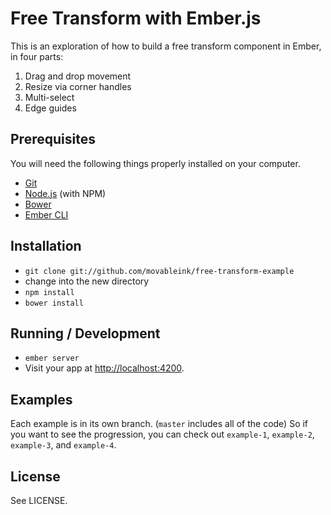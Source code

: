 # Free Transform with Ember.js

This is an exploration of how to build a free transform component in Ember, in four parts:

1. Drag and drop movement
2. Resize via corner handles
3. Multi-select
4. Edge guides

## Prerequisites

You will need the following things properly installed on your computer.

* [Git](http://git-scm.com/)
* [Node.js](http://nodejs.org/) (with NPM)
* [Bower](http://bower.io/)
* [Ember CLI](http://www.ember-cli.com/)

## Installation

* `git clone git://github.com/movableink/free-transform-example`
* change into the new directory
* `npm install`
* `bower install`

## Running / Development

* `ember server`
* Visit your app at [http://localhost:4200](http://localhost:4200).

## Examples

Each example is in its own branch. (`master` includes all of the code) So if you want to see the progression, you can check out `example-1`, `example-2`, `example-3`, and `example-4`.

## License

See LICENSE.
